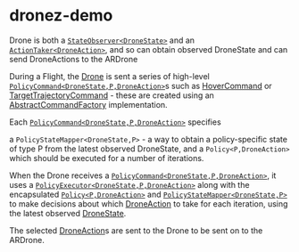 # dronez-demo

Drone is both a [``StateObserver<DroneState>``](https://github.com/ml4j/ml4j-mdp/blob/master/src/main/java/org/ml4j/mdp/StateObserver.java) and an [``ActionTaker<DroneAction>``](https://github.com/ml4j/ml4j-mdp/blob/master/src/main/java/org/ml4j/mdp/ActionTaker.java), and so can obtain observed DroneState and can send DroneActions to the ARDrone

During a Flight, the [Drone](https://github.com/michaellavelle/dronez/blob/master/src/main/java/org/machinelearning4j/dronez/domain/Drone.java) is sent a series of high-level [``PolicyCommand<DroneState,P,DroneAction>``](https://github.com/michaellavelle/dronez/blob/master/src/main/java/org/machinelearning4j/dronez/commands/PolicyCommand.java)s such as [HoverCommand](https://github.com/michaellavelle/dronez/blob/master/src/main/java/org/machinelearning4j/dronez/commands/HoverCommand.java) or [TargetTrajectoryCommand](https://github.com/michaellavelle/dronez/blob/master/src/main/java/org/machinelearning4j/dronez/commands/TargetTrajectoryCommand.java) - these are created using an [AbstractCommandFactory](https://github.com/michaellavelle/dronez/blob/master/src/main/java/org/machinelearning4j/dronez/commands/AbstractCommandFactory.java) implementation.

Each [``PolicyCommand<DroneState,P,DroneAction>``](https://github.com/michaellavelle/dronez/blob/master/src/main/java/org/machinelearning4j/dronez/commands/PolicyCommand.java) specifies 

a ``PolicyStateMapper<DroneState,P>`` - a way to obtain a policy-specific state of type P from the latest observed DroneState, and 
a ``Policy<P,DroneAction>`` which should be executed for a number of iterations.

When the Drone receives a [``PolicyCommand<DroneState,P,DroneAction>``](https://github.com/michaellavelle/dronez/blob/master/src/main/java/org/machinelearning4j/dronez/commands/PolicyCommand.java), it uses a [``PolicyExecutor<DroneState,P,DroneAction>``](https://github.com/ml4j/ml4j-mdp/blob/master/src/main/java/org/ml4j/mdp/PolicyExecutor.java) along with the encapsulated [``Policy<P,DroneAction>``](https://github.com/ml4j/ml4j-mdp/blob/master/src/main/java/org/ml4j/mdp/Policy.java) and [``PolicyStateMapper<DroneState,P>``](https://github.com/ml4j/ml4j-mdp/blob/master/src/main/java/org/ml4j/mdp/PolicyStateMapper.java)  to make decisions about which [DroneAction](https://github.com/ml4j/dronez-core/blob/master/src/main/java/org/ml4j/dronez/DroneAction) to take for each iteration, using the latest observed [DroneState](https://github.com/ml4j/dronez-core/blob/master/src/main/java/org/ml4j/dronez/DroneState.java).

The selected [DroneAction](https://github.com/ml4j/dronez-core/blob/master/src/main/java/org/ml4j/dronez/DroneAction.java)s are sent to the Drone to be sent on to the ARDrone.
